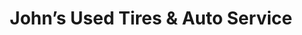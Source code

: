 ---
title: "John’s Used Tires & Auto Service"
url: /toms-brook/johns-used-tires-and-auto-service/
shop: car repair
---